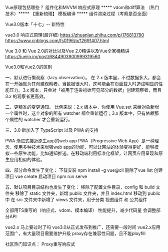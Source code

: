 Vue原理包括哪些？
组件化和MVVM
响应式原理 *****
vdom和diff算法 （热门技术）***** 【重新梳理】
模板编译 *****
组件渲染过程（考察是否全面）



Vue3.0版本「十七」-- 新特性

vue3.0 响应式原理(超详细)
https://zhuanlan.zhihu.com/p/176813790
https://www.cnblogs.com/fs0196/p/12691407.html

Vue 3.0 和 Vue 2.0的对比以及Vue 2.0精讲以及Vue全家桶精讲
https://juejin.im/post/6844903900999319560

Vue3.0和Vue2.0的区别

一、默认进行懒观察（lazy observation）。
在 2.x 版本里，不过数据多大，都会在一开始就为其创建观察者。当数据很大时，这可能会在页面载入时造成明显的性能压力。3.x 版本，只会对「被用于渲染初始可见部分的数据」创建观察者，而且 3.x 的观察者更高效。

二、更精准的变更通知。
比例来说：2.x 版本中，你使用 Vue.set 来给对象新增一个属性时，这个对象的所有 watcher 都会重新运行；3.x 版本中，只有依赖那个属性的 watcher 才会重新运行。

三、3.0 新加入了 TypeScript 以及 PWA 的支持

PWA 渐进式接近原生app的web app
PWA（Progressive Web App）是一种理念，使用多种技术来增强web app的功能，可以让网站的体验变得更好，能够模拟一些原生功能，比如通知推送。在移动端利用标准化框架，让网页应用呈现和原生应用相似的体验。

四、部分命令发生了变化：
下载安装 npm install -g vue@cli
删除了vue list
创建项目 vue create
启动项目 npm run serve

五、默认项目目录结构也发生了变化：
移除了配置文件目录，config 和 build 文件夹
移除了 static 文件夹，新增 public 文件夹，并且 index.html 移动到 public 中
在 src 文件夹中新增了 views 文件夹，用于分类 视图组件 和 公共组件


全部用TS重写的（响应式、vdom、模本编译）
性能提升，减少代码量
会调整部分API

vue2.x 马上要过时了吗
vue3.0从正式发布到推广，还需要一段时间
vue2.x应用范围广，有大量项目需要维护升级
proxy存在兼容性问题，且不能ployfill

社区热门知识点：
Proxy重写响应式